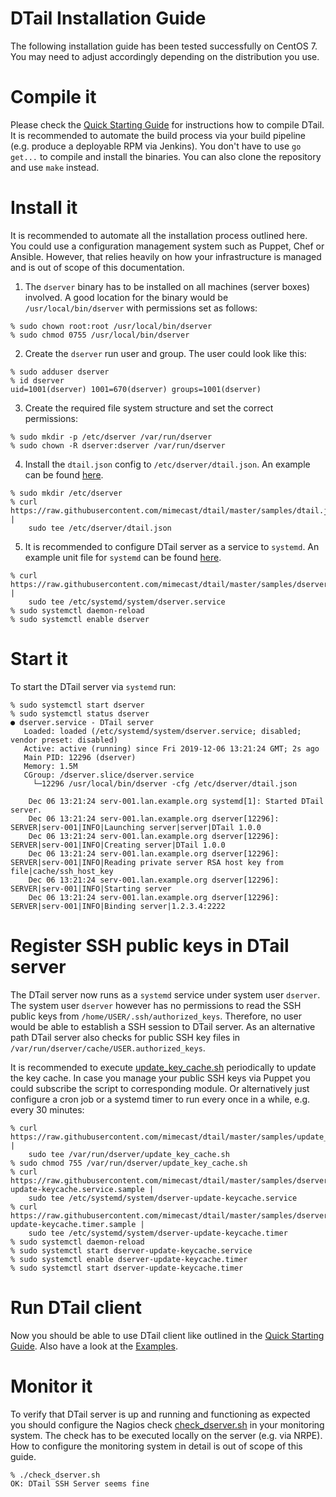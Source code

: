 DTail Installation Guide
========================

The following installation guide has been tested successfully on CentOS 7. You may need to adjust accordingly depending on the distribution you use.

# Compile it

Please check the [Quick Starting Guide](quickstart.md) for instructions how to compile DTail. It is recommended to automate the build process via your build pipeline (e.g. produce a deployable RPM via Jenkins). You don't have to use ``go get...`` to compile and install the binaries. You can also clone the repository and use ``make`` instead.

# Install it

It is recommended to automate all the installation process outlined here. You could use a configuration management system such as Puppet, Chef or Ansible. However, that relies heavily on how your infrastructure is managed and is out of scope of this documentation.

1. The ``dserver`` binary has to be installed on all machines (server boxes) involved. A good location for the binary would be ``/usr/local/bin/dserver`` with permissions set as follows:

```console
% sudo chown root:root /usr/local/bin/dserver
% sudo chmod 0755 /usr/local/bin/dserver
```

2. Create the ``dserver`` run user and group. The user could look like this:

```console
% sudo adduser dserver
% id dserver
uid=1001(dserver) 1001=670(dserver) groups=1001(dserver)
```

3. Create the required file system structure and set the correct permissions:

```console
% sudo mkdir -p /etc/dserver /var/run/dserver
% sudo chown -R dserver:dserver /var/run/dserver
```

4. Install the ``dtail.json`` config to ``/etc/dserver/dtail.json``. An example can be found [here](../samples/dtail.json.sample).

```console
% sudo mkdir /etc/dserver
% curl https://raw.githubusercontent.com/mimecast/dtail/master/samples/dtail.json.sample |
    sudo tee /etc/dserver/dtail.json
```

5. It is recommended to configure DTail server as a service to ``systemd``. An example unit file for ``systemd`` can be found [here](../samples/dserver.service.sample).

```console
% curl https://raw.githubusercontent.com/mimecast/dtail/master/samples/dserver.service.sample |
    sudo tee /etc/systemd/system/dserver.service
% sudo systemctl daemon-reload
% sudo systemctl enable dserver
```

# Start it

To start the DTail server via ``systemd`` run:

```console
% sudo systemctl start dserver
% sudo systemctl status dserver
● dserver.service - DTail server
   Loaded: loaded (/etc/systemd/system/dserver.service; disabled; vendor preset: disabled)
   Active: active (running) since Fri 2019-12-06 13:21:24 GMT; 2s ago
   Main PID: 12296 (dserver)
   Memory: 1.5M
   CGroup: /dserver.slice/dserver.service
     └─12296 /usr/local/bin/dserver -cfg /etc/dserver/dtail.json

    Dec 06 13:21:24 serv-001.lan.example.org systemd[1]: Started DTail server.
    Dec 06 13:21:24 serv-001.lan.example.org dserver[12296]: SERVER|serv-001|INFO|Launching server|server|DTail 1.0.0
    Dec 06 13:21:24 serv-001.lan.example.org dserver[12296]: SERVER|serv-001|INFO|Creating server|DTail 1.0.0
    Dec 06 13:21:24 serv-001.lan.example.org dserver[12296]: SERVER|serv-001|INFO|Reading private server RSA host key from file|cache/ssh_host_key
    Dec 06 13:21:24 serv-001.lan.example.org dserver[12296]: SERVER|serv-001|INFO|Starting server
    Dec 06 13:21:24 serv-001.lan.example.org dserver[12296]: SERVER|serv-001|INFO|Binding server|1.2.3.4:2222
```

# Register SSH public keys in DTail server

The DTail server now runs as a ``systemd`` service under system user ``dserver``. The system user ``dserver`` however has no permissions to read the SSH public keys from ``/home/USER/.ssh/authorized_keys``. Therefore, no user would be able to establish a SSH session to DTail server. As an alternative path DTail server also checks for public SSH key files in ``/var/run/dserver/cache/USER.authorized_keys``.

It is recommended to execute [update_key_cache.sh](../samples/update_key_cache.sh.sample) periodically to update the key cache. In case you manage your public SSH keys via Puppet you could subscribe the script to corresponding module. Or alternatively just configure a cron job or a systemd timer to run every once in a while, e.g. every 30 minutes:

```console
% curl https://raw.githubusercontent.com/mimecast/dtail/master/samples/update_key_cache.sh.sample |
    sudo tee /var/run/dserver/update_key_cache.sh
% sudo chmod 755 /var/run/dserver/update_key_cache.sh
% curl https://raw.githubusercontent.com/mimecast/dtail/master/samples/dserver-update-keycache.service.sample |
    sudo tee /etc/systemd/system/dserver-update-keycache.service
% curl https://raw.githubusercontent.com/mimecast/dtail/master/samples/dserver-update-keycache.timer.sample |
    sudo tee /etc/systemd/system/dserver-update-keycache.timer
% sudo systemctl daemon-reload
% sudo systemctl start dserver-update-keycache.service
% sudo systemctl enable dserver-update-keycache.timer
% sudo systemctl start dserver-update-keycache.timer
```

# Run DTail client

Now you should be able to use DTail client like outlined in the [Quick Starting Guide](quickstart.md). Also have a look at the [Examples](examples.md).

# Monitor it

To verify that DTail server is up and running and functioning as expected  you should configure the Nagios check [check_dserver.sh](../samples/check_dserver.sh.sample) in your monitoring system. The check has to be executed locally on the server (e.g. via NRPE). How to configure the monitoring system in detail is out of scope of this guide.

```console
% ./check_dserver.sh
OK: DTail SSH Server seems fine
```

